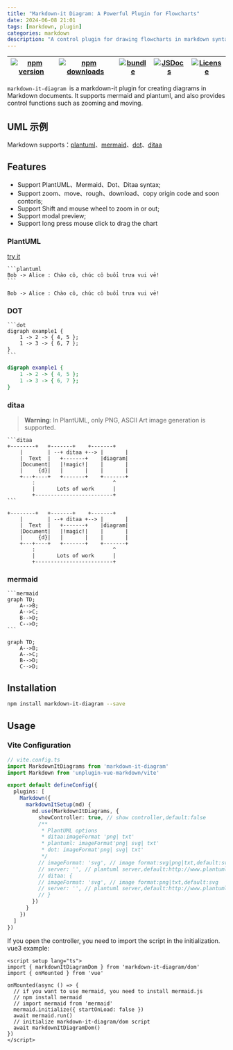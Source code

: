 ```yaml
---
title: "Markdown-it Diagram: A Powerful Plugin for Flowcharts"
date: 2024-06-08 21:01
tags: [markdown, plugin]
categories: markdown
description: "A control plugin for drawing flowcharts in markdown syntax"
---
```


| [![npm version][npm-version-src]][npm-version-href] | [![npm downloads][npm-downloads-src]][npm-downloads-href] | [![bundle][bundle-src]][bundle-href] | [![JSDocs][jsdocs-src]][jsdocs-href] | [![License][license-src]][license-href] |
| --------------------------------------------------- | --------------------------------------------------------- | ------------------------------------ | ------------------------------------ | --------------------------------------- |

`markdown-it-diagram `is a markdown-it plugin for creating diagrams in Markdown documents. It supports mermaid and plantuml, and also provides control functions such as zooming and moving.

[npm-version-src]: https://img.shields.io/npm/v/markdown-it-diagram?style=flat&colorA=080f12&colorB=5e5e5e
[npm-version-href]: https://npmjs.com/package/markdown-it-diagram
[npm-downloads-src]: https://img.shields.io/npm/dm/markdown-it-diagram?style=flat&colorA=080f12&colorB=5e5e5e
[npm-downloads-href]: https://npmjs.com/package/markdown-it-diagram
[bundle-src]: https://img.shields.io/bundlephobia/minzip/markdown-it-diagram?style=flat&colorA=080f12&colorB=5e5e5e&label=minzip
[bundle-href]: https://bundlephobia.com/result?p=markdown-it-diagram
[license-src]: https://img.shields.io/github/license/rr210/markdown-it-diagram.svg?style=flat&colorA=080f12&colorB=5e5e5e
[license-href]: https://github.com/ryanuo/markdown-it-diagram/blob/main/LICENSE
[jsdocs-src]: https://img.shields.io/badge/jsdocs-reference-080f12?style=flat&colorA=080f12&colorB=5e5e5e
[jsdocs-href]: https://www.jsdocs.io/package/markdown-it-diagram

## UML 示例

Markdown supports：[plantuml](https://plantuml.com/)、[mermaid](https://github.com/mermaid-js/mermaid)、[dot](https://graphviz.gitlab.io/doc/info/lang.html)、[ditaa](https://ditaa.sourceforge.net/)

## Features

- Support PlantUML、Mermaid、Dot、Ditaa syntax;
- Support zoom、move、rough、download、copy origin code and soon contorls;
- Support Shift and mouse wheel to zoom in or out;
- Support modal preview;
- Support long press mouse click to drag the chart

### PlantUML

[try it](https://www.plantuml.com/plantuml/uml/)

````
```plantuml
Bob -> Alice : Chào cô, chúc cô buổi trưa vui vẻ!
```
````

```plantuml
Bob -> Alice : Chào cô, chúc cô buổi trưa vui vẻ!
```

### DOT

````
```dot
digraph example1 {
    1 -> 2 -> { 4, 5 };
    1 -> 3 -> { 6, 7 };
}
```
````

```dot
digraph example1 {
    1 -> 2 -> { 4, 5 };
    1 -> 3 -> { 6, 7 };
}
```

### ditaa

> **Warning**: In PlantUML, only PNG, ASCII Art image generation is supported.

````
```ditaa
+--------+   +-------+    +-------+
    |        | --+ ditaa +--> |       |
    |  Text  |   +-------+    |diagram|
    |Document|   |!magic!|    |       |
    |     {d}|   |       |    |       |
    +---+----+   +-------+    +-------+
        :                         ^
        |       Lots of work      |
        +-------------------------+
```
````

```ditaa
+--------+   +-------+    +-------+
    |        | --+ ditaa +--> |       |
    |  Text  |   +-------+    |diagram|
    |Document|   |!magic!|    |       |
    |     {d}|   |       |    |       |
    +---+----+   +-------+    +-------+
        :                         ^
        |       Lots of work      |
        +-------------------------+
```

### mermaid

````
```mermaid
graph TD;
    A-->B;
    A-->C;
    B-->D;
    C-->D;
```
````

```mermaid
graph TD;
    A-->B;
    A-->C;
    B-->D;
    C-->D;
```

## Installation

```bash
npm install markdown-it-diagram --save
```

## Usage

### Vite Configuration

```ts
// vite.config.ts
import MarkdownItDiagrams from 'markdown-it-diagram'
import Markdown from 'unplugin-vue-markdown/vite'

export default defineConfig({
  plugins: [
    Markdown({
      markdownItSetup(md) {
        md.use(MarkdownItDiagrams, {
          showController: true, // show controller,default:false
          /**
           * PlantUML options
           * ditaa:imageFormat 'png| txt'
           * plantuml: imageFormat'png| svg| txt'
           * dot: imageFormat'png| svg| txt'
           */
          // imageFormat: 'svg', // image format:svg|png|txt,default:svg
          // server: '', // plantuml server,default:http://www.plantuml.com/plantuml
          // ditaa: {
          // imageFormat: 'svg', // image format:png|txt,default:svg
          // server: '', // plantuml server,default:http://www.plantuml.com/plantuml
          // }
        })
      }
    })
  ]
})
```

If you open the controller, you need to import the script in the initialization.
vue3 example:

```vue
<script setup lang="ts">
import { markdownItDiagramDom } from 'markdown-it-diagram/dom'
import { onMounted } from 'vue'

onMounted(async () => {
  // if you want to use mermaid, you need to install mermaid.js
  // npm install mermaid
  // import mermaid from 'mermaid'
  mermaid.initialize({ startOnLoad: false })
  await mermaid.run()
  // initialize markdown-it-diagram/dom script
  await markdownItDiagramDom()
})
</script>
```
